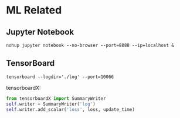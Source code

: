 # ML Related

## Jupyter Notebook

```shell
nohup jupyter notebook --no-browser --port=8888 --ip=localhost &
```

## TensorBoard

```shell
tensorboard --logdir='./log' --port=10066
```

tensorboardX:

```python
from tensorboardX import SummaryWriter
self.writer = SummaryWriter('log')
self.writer.add_scalar('loss', loss, update_time)
```

